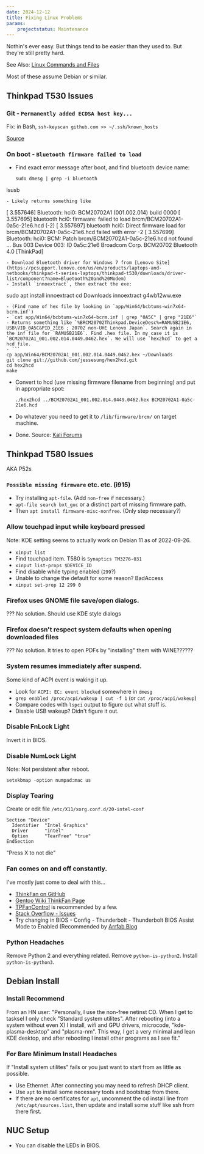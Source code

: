 ```yaml
---
date: 2024-12-12
title: Fixing Linux Problems
params:
    projectstatus: Maintenance
---
```



Nothin's ever easy. But things tend to be easier than they used to. But they're still pretty hard.

See Also: [Linux Commands and Files](/notes/tips_linux.html)

Most of these assume Debian or similar.

## Thinkpad T530 Issues

### Git - `Permanently added ECDSA host key...`

Fix: in Bash, `ssh-keyscan github.com >> ~/.ssh/known_hosts`

[Source](https://gist.github.com/vikpe/34454d69fe03a9617f2b009cc3ba200b)

### On boot - `Bluetooth firmware failed to load`

- Find exact error message after boot, and find bluetooth device name:
  
  ```
  sudo dmesg | grep -i bluetooth
lsusb
  ```
- Likely returns something like
  
  ```
  [    3.557646] Bluetooth: hci0: BCM20702A1 (001.002.014) build 0000
[    3.557695] bluetooth hci0: firmware: failed to load brcm/BCM20702A1-0a5c-21e6.hcd (-2)
[    3.557697] bluetooth hci0: Direct firmware load for brcm/BCM20702A1-0a5c-21e6.hcd failed with error -2
[    3.557699] Bluetooth: hci0: BCM: Patch brcm/BCM20702A1-0a5c-21e6.hcd not found
...
Bus 003 Device 003: ID 0a5c:21e6 Broadcom Corp. BCM20702 Bluetooth 4.0 [ThinkPad]
  ```
- Download Bluetooth driver for Windows 7 from [Lenovo Site](https://pcsupport.lenovo.com/us/en/products/laptops-and-netbooks/thinkpad-t-series-laptops/thinkpad-t530/downloads/driver-list/component?name=Bluetooth%20and%20Modem)
- Install `innoextract`, then extract the exe:
  
  ```
  sudo apt install innoextract
cd Downloads
innoextract g4wb12ww.exe
  ```
- (Find name of hex file by looking in `app/Win64/bcbtums-win7x64-bcrm.inf`)
- `cat app/Win64/bcbtums-win7x64-bcrm.inf | grep "0A5C" | grep "21E6"`
- Returns something like `%BRCM20702Thinkpad.DeviceDesc%=RAMUSB21E6, USB\VID_0A5C&PID_21E6 ; 20702 non-UHE Lenovo Japan`. Search again in the inf file for `RAMUSB21E6`. Find .hex file. In my case it is `BCM20702A1_001.002.014.0449.0462.hex`. We will use `hex2hcd` to get a hcd file.
- ```
  cp app/Win64/BCM20702A1_001.002.014.0449.0462.hex ~/Downloads
git clone git://github.com/jessesung/hex2hcd.git
cd hex2hcd
make
  ```
- Convert to hcd (use missing firmware filename from beginning) and put in appropriate spot:
  
  ```
  ./hex2hcd ../BCM20702A1_001.002.014.0449.0462.hex BCM20702A1-0a5c-21e6.hcd
  ```
- Do whatever you need to get it to `/lib/firmware/brcm/` on target machine.
- Done. Source: [Kali Forums](https://forums.kali.org/showthread.php?37121-TUTORIAL-install-Broadcom-bluetooth-on-Lenovo-ThinkPad-X1-Carbon-1-gen)

## Thinkpad T580 Issues

AKA P52s

### `Possible missing firmware` etc. etc. (i915)

- Try installing `apt-file`. (Add `non-free` if necessary.)
- `apt-file search bxt_guc` or a distinct part of missing firmware path.
- Then `apt install firmware-misc-nonfree`. (Only step necessary?)

### Allow touchpad input while keyboard pressed

Note: KDE setting seems to actually work on Debian 11 as of 2022-09-26.

- `xinput list`
- Find touchpad item. T580 is `Synaptics TM3276-031`
- `xinput list-props $DEVICE_ID`
- Find disable while typing enabled (`299`?)
- Unable to change the default for some reason? BadAccess
- `xinput set-prop 12 299 0`

### Firefox uses GNOME file save/open dialogs.

??? No solution. Should use KDE style dialogs

### Firefox doesn't respect system defaults when opening downloaded files

??? No solution. It tries to open PDFs by "installing" them with WINE??????

### System resumes immediately after suspend.

Some kind of ACPI event is waking it up.

- Look for `ACPI: EC: event blocked` somewhere in `dmesg`
- `grep enabled /proc/acpi/wakeup | cut -f 1` (or `cat /proc/acpi/wakeup`)
- Compare codes with `lspci` output to figure out what stuff is.
- Disable USB wakeup? Didn't figure it out.

### Disable FnLock Light

Invert it in BIOS.

### Disable NumLock Light

Note: Not persistent after reboot.

`setxkbmap -option numpad:mac us`

### Display Tearing

Create or edit file `/etc/X11/xorg.conf.d/20-intel-conf`

```
Section "Device"
  Identifier  "Intel Graphics"
  Driver      "intel"
  Option      "TearFree" "true"
EndSection
```

"Press X to not die"

### Fan comes on and off constantly.

I've mostly just come to deal with this...

- [ThinkFan on GitHub](https://github.com/vmatare/thinkfan)
- [Gentoo Wiki ThinkFan Page](https://wiki.gentoo.org/wiki/Fan_speed_control/thinkfan)
- [TPFanControl](https://github.com/stenri/TPFanControl) is recommended by a few.
- [Stack Overflow - Issues](https://askubuntu.com/questions/1219876/hand-control-to-thinkfan)
- Try changing in BIOS - Config - Thunderbolt - Thunderbolt BIOS Assist Mode to Enabled (Recommended by [Arrfab Blog](https://arrfab.net/posts/2019/Oct/29/fixing-heatfan-issue-on-thinkpad-t490s-running-centos-8stream/)

### Python Headaches

Remove Python 2 and everything related. Remove `python-is-python2`. Install `python-is-python3`.

## Debian Install

### Install Recommend

From an HN user: "Personally, I use the non-free netinst CD. When I get to tasksel I only check "Standard system utilites". After rebooting (into a system without even X) I install, wifi and GPU drivers, microcode, "kde-plasma-desktop" and "plasma-nm". This way, I get a very minimal and lean KDE desktop, and after rebooting I install other programs as I see fit."

### For Bare Minimum Install Headaches

If "Install system utilites" fails or you just want to start from as little as possible.

- Use Ethernet. After connecting you may need to refresh DHCP client.
- Use `apt` to install some necessary tools and bootstrap from there.
- If there are no certificates for `apt`, uncomment the cd install line from `/etc/apt/sources.list`, then update and install some stuff like ssh from there first.

## NUC Setup

- You can disable the LEDs in BIOS.
